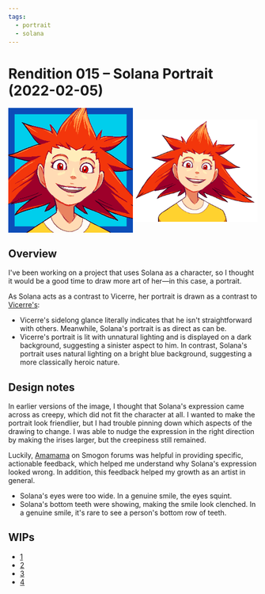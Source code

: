 ```yaml
---
tags:
  - portrait
  - solana
---
```


# Rendition 015 – Solana Portrait (2022-02-05)

<div style="align-items: center; display: grid; grid-template-columns: 50% 50%;">
<img src="assets/2022-02-05_image-025.png" style="max-width: 100%;">
<img src="assets/2022-02-05_image-026.png" style="max-width: 100%;">
</div>

## Overview

I've been working on a project that uses Solana as a character, so I thought it would be a good time to draw more art of her—in this case, a portrait.

As Solana acts as a contrast to Vicerre, her portrait is drawn as a contrast to [Vicerre's](../2021/2021-07-01_rendition-003_profile-icon.md):

- Vicerre's sidelong glance literally indicates that he isn't straightforward with others. Meanwhile, Solana's portrait is as direct as can be.
- Vicerre's portrait is lit with unnatural lighting and is displayed on a dark background, suggesting a sinister aspect to him. In contrast, Solana's portrait uses natural lighting on a bright blue background, suggesting a more classically heroic nature.

## Design notes

In earlier versions of the image, I thought that Solana's expression came across as creepy, which did not fit the character at all. I wanted to make the portrait look friendlier, but I had trouble pinning down which aspects of the drawing to change. I was able to nudge the expression in the right direction by making the irises larger, but the creepiness still remained.

Luckily, [Amamama](https://www.smogon.com/forums/members/478830/) on Smogon forums was helpful in providing specific, actionable feedback, which helped me understand why Solana's expression looked wrong. In addition, this feedback helped my growth as an artist in general.

- Solana's eyes were too wide. In a genuine smile, the eyes squint.
- Solana's bottom teeth were showing, making the smile look clenched. In a genuine smile, it's rare to see a person's bottom row of teeth.

## WIPs

- [1](https://cdn.discordapp.com/attachments/331457840231219201/939382148996145182/unknown.png)
- [2](https://cdn.discordapp.com/attachments/331457840231219201/939632851320709200/unknown.png)
- [3](https://cdn.discordapp.com/attachments/331457840231219201/939636163583574106/unknown.png)
- [4](https://cdn.discordapp.com/attachments/331457840231219201/939640826101911602/unknown.png)
